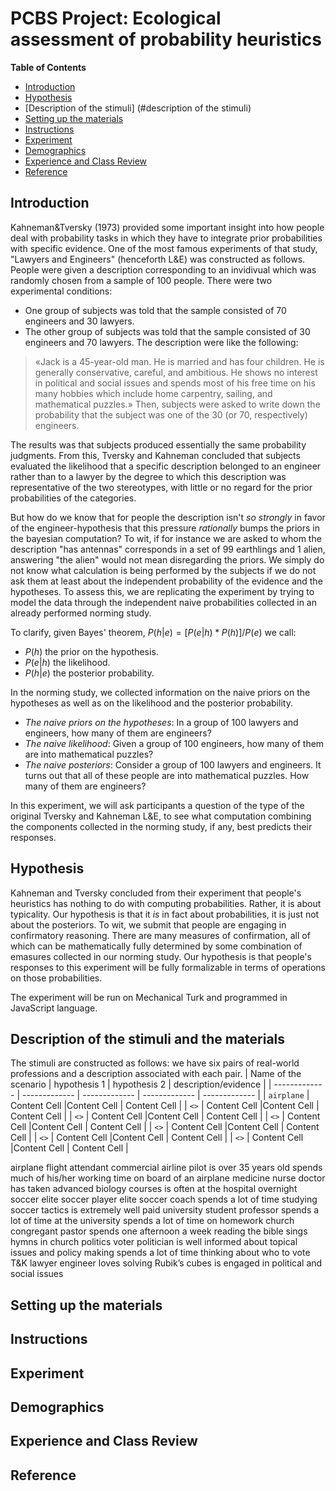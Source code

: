 PCBS Project: Ecological assessment of probability heuristics
============================================================================================
<!-- markdown-toc start - Don't edit this section. Run M-x markdown-toc-refresh-toc -->
**Table of Contents**

- [Introduction](Introduction)
- [Hypothesis](#experiment)
- [Description of the stimuli] (#description of the stimuli)
- [Setting up the materials](#materials)
- [Instructions](#instructions)
- [Experiment](#experiment)
- [Demographics](]demographics)
- [Experience and Class Review](#experience-and-class-review)
- [Reference](#reference)

<!-- markdown-toc end -->


## Introduction 
Kahneman&Tversky (1973) provided some important insight into how people deal with probability tasks in which they have to integrate prior probabilities with specific evidence. One of the most famous experiments of that study, "Lawyers and Engineers" (henceforth L&E) was constructed as follows. People were given a description corresponding to an invidivual which was randomly chosen from a sample of 100 people. There were two experimental conditions:
+ One group of subjects was told that the sample consisted of 70 engineers and 30 lawyers.
+ The other group of subjects was told that the sample consisted of 30 engineers and 70 lawyers.
The description were like the following:
> «Jack is a 45-year-old man. He is married and has four children. He is generally conservative, careful, and ambitious. He shows no interest in political and social issues and spends most of his free time on his many hobbies which include home carpentry, sailing, and mathematical puzzles.»
Then, subjects were asked to write down the probability that the subject was one of the 30 (or 70, respectively) engineers. 

The results was that subjects produced essentially the same probability judgments. From this, Tversky and Kahneman concluded that subjects evaluated the likelihood that a specific description belonged to an engineer rather than to a lawyer by the degree to which this description was representative of the two stereotypes, with little or no regard for the prior probabilities of the categories. 

But how do we know that for people the description isn't _so strongly_ in favor of the engineer-hypothesis that this pressure _rationally_ bumps the priors in the bayesian computation? To wit, if for instance we are asked to whom the description "has antennas" corresponds in a set of 99 earthlings and 1 alien, answering "the alien" would not mean disregarding the priors. We simply do not know what calculation is being performed by the subjects if we do not ask them at least about the independent probability of the evidence and the hypotheses. To assess this, we are replicating the experiment by trying to model the data through the independent naive probabilities collected in an already performed norming study. 

To clarify, given Bayes' theorem, $P(h|e) = [P(e|h) * P(h)] / P(e)$ we call:
+ $P(h)$ the prior on the hypothesis.
+ $P(e|h)$ the likelihood.
+ $P(h|e)$ the posterior probability.

In the norming study,  we collected information on the naive priors on the hypotheses as well as on the likelihood and the posterior probability. 

+ *The naive priors on the hypotheses*: In a group of 100 lawyers and engineers, how many of them are engineers? 
+ *The naive likelihood*: Given a group of 100 engineers, how many of them are into mathematical puzzles?
+ *The naive posteriors*: Consider a group of 100 lawyers and engineers. It turns out that all of these people are into mathematical puzzles. How many of them are engineers?

In this experiment, we will ask participants a question of the type of the original Tversky and Kahneman L&E, to see what computation combining the components collected in the norming study, if any, best predicts their responses.  

## Hypothesis ##
Kahneman and Tversky concluded from their experiment that people's heuristics has nothing to do with computing probabilities. Rather, it is about typicality. Our hypothesis is that it _is_ in fact about probabilities, it is just not about the posteriors. To wit, we submit that people are engaging in confirmatory reasoning. There are many measures of confirmation, all of which can be mathematically fully determined by some combination of emasures collected in our norming study. Our hypothesis is that people's responses to this experiment will be fully formalizable in terms of operations on those probabilities. 

The experiment will be run on Mechanical Turk and programmed in JavaScript language.

## Description of the stimuli and the materials

The stimuli are constructed as follows: we have six pairs of real-world professions and a description associated with each pair.
| Name of the scenario  | hypothesis 1 | hypothesis 2 | description/evidence |
| ------------- | ------------- | ------------- | ------------- | ------------- | 
| `airplane`  | Content Cell  |Content Cell  | Content Cell  |
| `<>`  | Content Cell  |Content Cell  | Content Cell  |
| `<>`  | Content Cell  |Content Cell  | Content Cell  |
|  `<>` | Content Cell  |Content Cell  | Content Cell  |
| `<>`  | Content Cell  |Content Cell  | Content Cell  |
| `<>`  | Content Cell  |Content Cell  | Content Cell  |
| `<>`  | Content Cell  |Content Cell  | Content Cell  |

airplane	flight attendant	commercial airline pilot	is over 35 years old	spends much of his/her working time on board of an airplane
medicine	nurse	doctor	has taken advanced biology courses	is often at the hospital overnight
soccer	elite soccer player	elite soccer coach	spends a lot of time studying soccer tactics	is extremely well paid
university	student	professor	spends a lot of time at the university	spends a lot of time on homework
church	congregant	pastor	spends one afternoon a week reading the bible	sings hymns in church
politics	voter	politician	is well informed about topical issues and policy making	spends a lot of time thinking about who to vote
T&K	lawyer	engineer	loves solving Rubik’s cubes	is engaged in political and social issues

## Setting up the materials ##

## Instructions ##

## Experiment ##

## Demographics ##

## Experience and Class Review ##

## Reference ##


